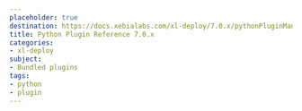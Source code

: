 ```yaml
---
placeholder: true
destination: https://docs.xebialabs.com/xl-deploy/7.0.x/pythonPluginManual.html
title: Python Plugin Reference 7.0.x
categories:
- xl-deploy
subject:
- Bundled plugins
tags:
- python
- plugin
---
```

